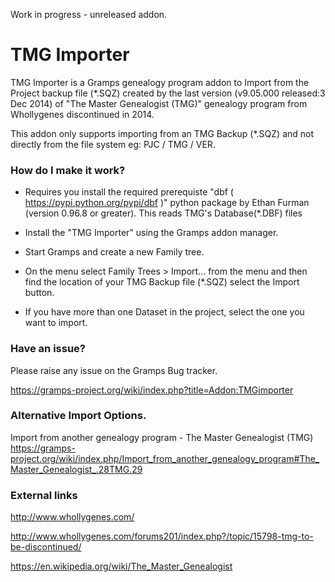 Work in progress - unreleased addon.

# TMG Importer #

TMG Importer is a Gramps genealogy program addon to Import from the Project backup file
(*.SQZ) created by the last version (v9.05.000 released:3 Dec 2014) of "The Master Genealogist (TMG)" genealogy program from Whollygenes discontinued in 2014.

This addon only supports importing from an TMG Backup (*.SQZ) and not directly from the file system eg: PJC / TMG / VER.

### How do I make it work? ###

* Requires you install the required prerequiste "dbf ( https://pypi.python.org/pypi/dbf )" python package by Ethan Furman (version 0.96.8 or greater). This reads TMG's Database(*.DBF) files

* Install the "TMG Importer" using the Gramps addon manager.

* Start Gramps and create a new Family tree.

* On the menu select Family Trees > Import... from the menu and then find the location of your TMG Backup file (*.SQZ) select the Import button.

* If you have more than one Dataset in the project, select the one you want to import.

### Have an issue? ###

Please raise any issue on the Gramps Bug tracker.

https://gramps-project.org/wiki/index.php?title=Addon:TMGimporter

### Alternative Import Options. ###

Import from another genealogy program - The Master Genealogist (TMG)
https://gramps-project.org/wiki/index.php/Import_from_another_genealogy_program#The_Master_Genealogist_.28TMG.29

### External links ###

http://www.whollygenes.com/

http://www.whollygenes.com/forums201/index.php?/topic/15798-tmg-to-be-discontinued/

https://en.wikipedia.org/wiki/The_Master_Genealogist


